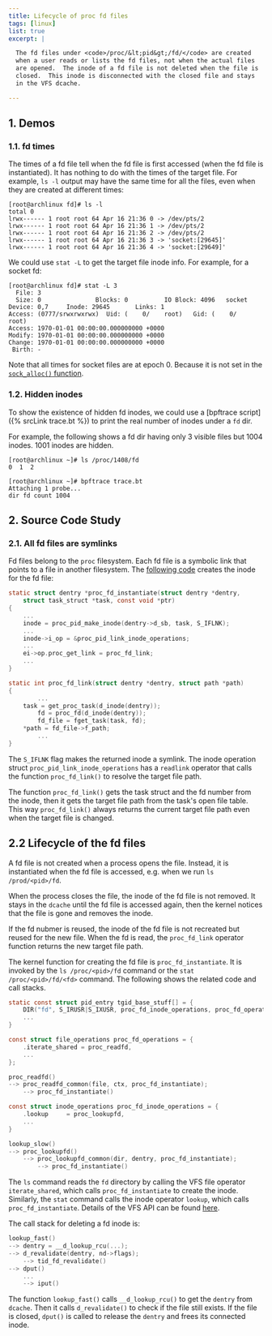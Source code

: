 ```yaml
---
title: Lifecycle of proc fd files
tags: [linux]
list: true
excerpt: |

  The fd files under <code>/proc/&lt;pid&gt;/fd/</code> are created
  when a user reads or lists the fd files, not when the actual files
  are opened.  The inode of a fd file is not deleted when the file is
  closed.  This inode is disconnected with the closed file and stays
  in the VFS dcache.

---
```


## 1. Demos

### 1.1. fd times

The times of a fd file tell when the fd file is first accessed (when
the fd file is instantiated).  It has nothing to do with the times of
the target file.  For example, `ls -l` output may have the same time
for all the files, even when they are created at different times:

```text
[root@archlinux fd]# ls -l
total 0
lrwx------ 1 root root 64 Apr 16 21:36 0 -> /dev/pts/2
lrwx------ 1 root root 64 Apr 16 21:36 1 -> /dev/pts/2
lrwx------ 1 root root 64 Apr 16 21:36 2 -> /dev/pts/2
lrwx------ 1 root root 64 Apr 16 21:36 3 -> 'socket:[29645]'
lrwx------ 1 root root 64 Apr 16 21:36 4 -> 'socket:[29649]'
```

We could use `stat -L` to get the target file inode info.  For
example, for a socket fd:

```text
[root@archlinux fd]# stat -L 3
  File: 3
  Size: 0               Blocks: 0          IO Block: 4096   socket
Device: 0,7     Inode: 29645       Links: 1
Access: (0777/srwxrwxrwx)  Uid: (    0/    root)   Gid: (    0/    root)
Access: 1970-01-01 00:00:00.000000000 +0000
Modify: 1970-01-01 00:00:00.000000000 +0000
Change: 1970-01-01 00:00:00.000000000 +0000
 Birth: -
```

Note that all times for socket files are at epoch 0.  Because it is
not set in the [`sock_alloc()`
function](https://github.com/torvalds/linux/blob/649c15c7691e9b13cbe9bf6c65c365350e056067/net/socket.c#L625).

### 1.2. Hidden inodes

To show the existence of hidden fd inodes, we could use a [bpftrace
script]({% srcLink trace.bt %}) to print the real number of inodes
under a `fd` dir.

For example, the following shows a fd dir having only 3 visible files
but 1004 inodes.  1001 inodes are hidden.

```text
[root@archlinux ~]# ls /proc/1408/fd
0  1  2
```

```text
[root@archlinux ~]# bpftrace trace.bt
Attaching 1 probe...
dir fd count 1004
```

## 2. Source Code Study

### 2.1. All fd files are symlinks

Fd files belong to the `proc` filesystem.  Each fd file is a symbolic
link that points to a file in another filesystem.  The [following
code](https://github.com/torvalds/linux/blob/0ec57cfa721fbd36b4c4c0d9ccc5d78a78f7fa35/fs/proc/fd.c#L197)
creates the inode for the fd file:

```c
static struct dentry *proc_fd_instantiate(struct dentry *dentry,
	struct task_struct *task, const void *ptr)
{
	...
	inode = proc_pid_make_inode(dentry->d_sb, task, S_IFLNK);
	...
	inode->i_op = &proc_pid_link_inode_operations;
	...
	ei->op.proc_get_link = proc_fd_link;
	...
}

static int proc_fd_link(struct dentry *dentry, struct path *path)
{
        ...
	task = get_proc_task(d_inode(dentry));
        fd = proc_fd(d_inode(dentry));
        fd_file = fget_task(task, fd);
	*path = fd_file->f_path;
        ...
}
```

The `S_IFLNK` flag makes the returned inode a symlink.  The inode
operation struct `proc_pid_link_inode_operations` has a `readlink`
operator that calls the function `proc_fd_link()` to resolve the
target file path.

The function `proc_fd_link()` gets the task struct and the fd number
from the inode, then it gets the target file path from the task's open
file table.  This way `proc_fd_link()` always returns the current
target file path even when the target file is changed.

## 2.2 Lifecycle of the fd files

A fd file is not created when a process opens the file.  Instead, it
is instantiated when the fd file is accessed, e.g. when we run `ls
/prod/<pid>/fd`.

When the process closes the file, the inode of the fd file is not
removed.  It stays in the `dcache` until the fd file is accessed
again, then the kernel notices that the file is gone and removes the
inode.

If the fd nubmer is reused, the inode of the fd file is not recreated
but reused for the new file.  When the fd is read, the `proc_fd_link`
operator function returns the new target file path.

The kernel function for creating the fd file is `proc_fd_instantiate`.
It is invoked by the `ls /proc/<pid>/fd` command or the `stat
/proc/<pid>/fd/<fd>` command.  The following shows the related code
and call stacks.

```c
static const struct pid_entry tgid_base_stuff[] = {
	DIR("fd", S_IRUSR|S_IXUSR, proc_fd_inode_operations, proc_fd_operations),
	...
}

const struct file_operations proc_fd_operations = {
	.iterate_shared	= proc_readfd,
	...
};

proc_readfd()
--> proc_readfd_common(file, ctx, proc_fd_instantiate);
    --> proc_fd_instantiate()

const struct inode_operations proc_fd_inode_operations = {
	.lookup		= proc_lookupfd,
	...
}

lookup_slow()
--> proc_lookupfd()
    --> proc_lookupfd_common(dir, dentry, proc_fd_instantiate);
        --> proc_fd_instantiate()
```

The `ls` command reads the `fd` directory by calling the VFS file
operator `iterate_shared`, which calls `proc_fd_instantiate` to create
the inode.  Similarly, the `stat` command calls the inode operator
`lookup`, which calls `proc_fd_instantiate`.  Details of the VFS API
can be found [here](https://www.kernel.org/doc/html/next/filesystems/vfs.html).

The call stack for deleting a fd inode is:

```c
lookup_fast()
--> dentry = __d_lookup_rcu(...);
--> d_revalidate(dentry, nd->flags);
    --> tid_fd_revalidate()
--> dput()
    ...
    --> iput()
```

The function `lookup_fast()` calls `__d_lookup_rcu()` to get the
`dentry` from `dcache`.  Then it calls `d_revalidate()` to check if
the file still exists.  If the file is closed, `dput()` is called to
release the `dentry` and frees its connected inode.
